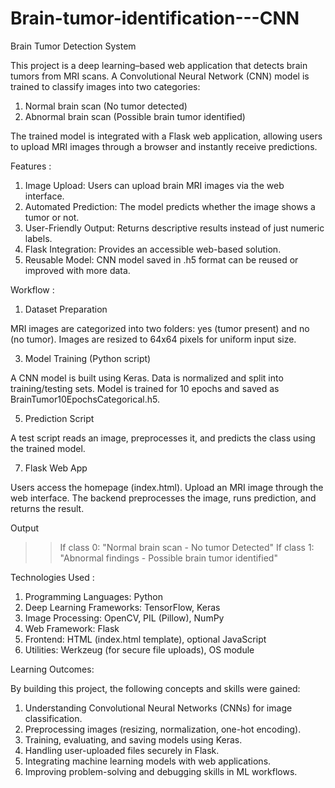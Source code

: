 # Brain-tumor-identification---CNN
Brain Tumor Detection System

This project is a deep learning–based web application that detects brain tumors from MRI scans. A Convolutional Neural Network (CNN) model is trained to classify images into two categories:

 1. Normal brain scan (No tumor detected)
 2. Abnormal brain scan (Possible brain tumor identified)

The trained model is integrated with a Flask web application, allowing users to upload MRI images through a browser and instantly receive predictions.

Features :

1. Image Upload: Users can upload brain MRI images via the web interface.
2. Automated Prediction: The model predicts whether the image shows a tumor or not.
3. User-Friendly Output: Returns descriptive results instead of just numeric labels.
4. Flask Integration: Provides an accessible web-based solution.
5. Reusable Model: CNN model saved in .h5 format can be reused or improved with more data.

Workflow :

1. Dataset Preparation
   
MRI images are categorized into two folders: yes (tumor present) and no (no tumor).
Images are resized to 64x64 pixels for uniform input size.

3. Model Training (Python script)
   
A CNN model is built using Keras.
Data is normalized and split into training/testing sets.
Model is trained for 10 epochs and saved as BrainTumor10EpochsCategorical.h5.

5. Prediction Script
   
A test script reads an image, preprocesses it, and predicts the class using the trained model.

7. Flask Web App
   
Users access the homepage (index.html).
Upload an MRI image through the web interface.
The backend preprocesses the image, runs prediction, and returns the result.

Output
>> If class 0: "Normal brain scan - No tumor Detected"
>> If class 1: "Abnormal findings - Possible brain tumor identified"

Technologies Used :

1. Programming Languages: Python
2. Deep Learning Frameworks: TensorFlow, Keras
3. Image Processing: OpenCV, PIL (Pillow), NumPy
4. Web Framework: Flask
5. Frontend: HTML (index.html template), optional JavaScript
6. Utilities: Werkzeug (for secure file uploads), OS module

Learning Outcomes:

By building this project, the following concepts and skills were gained:

1. Understanding Convolutional Neural Networks (CNNs) for image classification.
2. Preprocessing images (resizing, normalization, one-hot encoding).
3. Training, evaluating, and saving models using Keras.
4. Handling user-uploaded files securely in Flask.
5. Integrating machine learning models with web applications.
6. Improving problem-solving and debugging skills in ML workflows.
